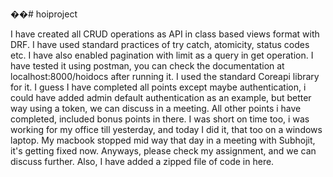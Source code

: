 ��#   h o i p r o j e c t  

I have created all CRUD operations as API in class based views format with DRF. I have used standard practices of try catch, atomicity, status codes etc. I have also enabled pagination with limit as a query in get operation. I have tested it using postman, you can check the documentation at localhost:8000/hoidocs after running it. I used the standard Coreapi library for it. I guess I have completed all points except maybe authentication, i could have added admin default authentication as an example, but better way using a token, we can discuss in a meeting. All other points i have completed, included bonus points in there. I was short on time too, i was working for my office till yesterday, and today I did it, that too on a windows laptop. My macbook stopped mid way that day in a meeting with Subhojit, it's getting fixed now. Anyways, please check my assignment, and we can discuss further. Also, I have added a zipped file of code in here.
